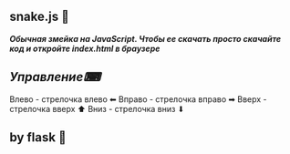 ## snake.js 🐍
***Обычная змейка на JavaScript. Чтобы ее скачать просто скачайте код и откройте index.html в браузере***

## ***Управление⌨***
Влево - стрелочка влево ⬅
Вправо - стрелочка вправо ➡
Вверх - стрелочка вверх ⬆
Вниз - стрелочка вниз ⬇


## by flask 🎀
